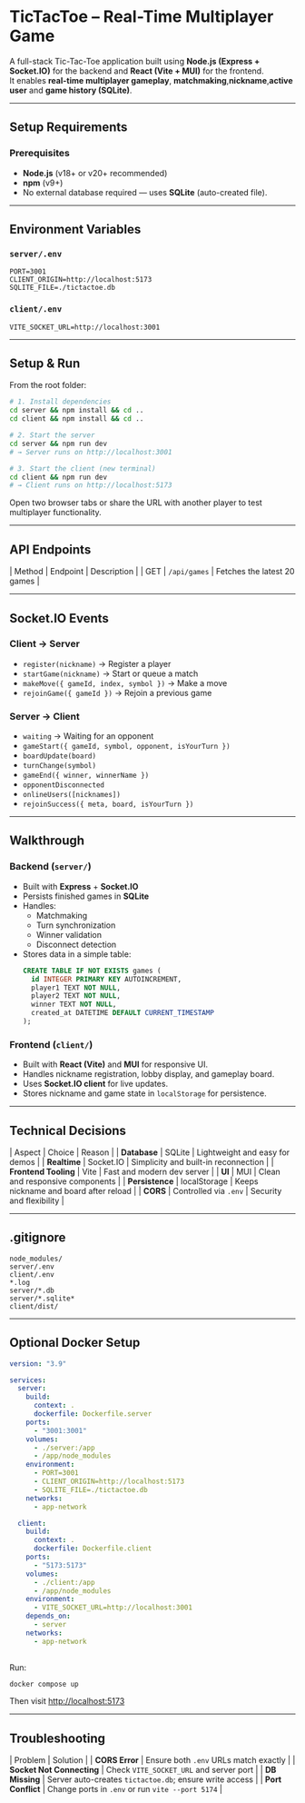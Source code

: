 # TicTacToe – Real-Time Multiplayer Game

A full-stack Tic-Tac-Toe application built using **Node.js (Express + Socket.IO)** for the backend and **React (Vite + MUI)** for the frontend.  
It enables **real-time multiplayer gameplay**, **matchmaking**,**nickname**,**active user** and **game history (SQLite)**.

---

## Setup Requirements

### Prerequisites

- **Node.js** (v18+ or v20+ recommended)
- **npm** (v9+)
- No external database required — uses **SQLite** (auto-created file).

---

## Environment Variables

### `server/.env`

```env
PORT=3001
CLIENT_ORIGIN=http://localhost:5173
SQLITE_FILE=./tictactoe.db
```

### `client/.env`

```env
VITE_SOCKET_URL=http://localhost:3001
```

---

## Setup & Run

From the root folder:

```bash
# 1. Install dependencies
cd server && npm install && cd ..
cd client && npm install && cd ..

# 2. Start the server
cd server && npm run dev
# → Server runs on http://localhost:3001

# 3. Start the client (new terminal)
cd client && npm run dev
# → Client runs on http://localhost:5173
```

Open two browser tabs or share the URL with another player to test multiplayer functionality.

---

## API Endpoints

| Method | Endpoint | Description |
| GET | `/api/games` | Fetches the latest 20 games |

---

## Socket.IO Events

### Client → Server

- `register(nickname)` → Register a player
- `startGame(nickname)` → Start or queue a match
- `makeMove({ gameId, index, symbol })` → Make a move
- `rejoinGame({ gameId })` → Rejoin a previous game

### Server → Client

- `waiting` → Waiting for an opponent
- `gameStart({ gameId, symbol, opponent, isYourTurn })`
- `boardUpdate(board)`
- `turnChange(symbol)`
- `gameEnd({ winner, winnerName })`
- `opponentDisconnected`
- `onlineUsers([nicknames])`
- `rejoinSuccess({ meta, board, isYourTurn })`

---

## Walkthrough

### Backend (`server/`)

- Built with **Express** + **Socket.IO**
- Persists finished games in **SQLite**
- Handles:
  - Matchmaking
  - Turn synchronization
  - Winner validation
  - Disconnect detection
- Stores data in a simple table:
  ```sql
  CREATE TABLE IF NOT EXISTS games (
    id INTEGER PRIMARY KEY AUTOINCREMENT,
    player1 TEXT NOT NULL,
    player2 TEXT NOT NULL,
    winner TEXT NOT NULL,
    created_at DATETIME DEFAULT CURRENT_TIMESTAMP
  );
  ```

### Frontend (`client/`)

- Built with **React (Vite)** and **MUI** for responsive UI.
- Handles nickname registration, lobby display, and gameplay board.
- Uses **Socket.IO client** for live updates.
- Stores nickname and game state in `localStorage` for persistence.

---

## Technical Decisions

| Aspect | Choice | Reason |
| **Database** | SQLite | Lightweight and easy for demos |
| **Realtime** | Socket.IO | Simplicity and built-in reconnection |
| **Frontend Tooling** | Vite | Fast and modern dev server |
| **UI** | MUI | Clean and responsive components |
| **Persistence** | localStorage | Keeps nickname and board after reload |
| **CORS** | Controlled via `.env` | Security and flexibility |

---

## .gitignore

```gitignore
node_modules/
server/.env
client/.env
*.log
server/*.db
server/*.sqlite*
client/dist/
```

---

## Optional Docker Setup

```yaml
version: "3.9"

services:
  server:
    build:
      context: .
      dockerfile: Dockerfile.server
    ports:
      - "3001:3001"
    volumes:
      - ./server:/app
      - /app/node_modules
    environment:
      - PORT=3001
      - CLIENT_ORIGIN=http://localhost:5173
      - SQLITE_FILE=./tictactoe.db
    networks:
      - app-network

  client:
    build:
      context: .
      dockerfile: Dockerfile.client
    ports:
      - "5173:5173"
    volumes:
      - ./client:/app
      - /app/node_modules
    environment:
      - VITE_SOCKET_URL=http://localhost:3001
    depends_on:
      - server
    networks:
      - app-network
 
```

Run:

```bash
docker compose up
```

Then visit [http://localhost:5173](http://localhost:5173)

---

## Troubleshooting

| Problem | Solution |
| **CORS Error** | Ensure both `.env` URLs match exactly |
| **Socket Not Connecting** | Check `VITE_SOCKET_URL` and server port |
| **DB Missing** | Server auto-creates `tictactoe.db`; ensure write access |
| **Port Conflict** | Change ports in `.env` or run `vite --port 5174` |
